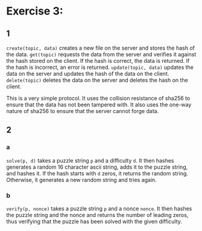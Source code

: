 # Exercise 3:

## 1
`create(topic, data)` creates a new file on the server and stores the hash of the data.
`get(topic)` requests the data from the server and verifies it against the hash stored on the client. If the hash is correct, the data is returned. If the hash is incorrect, an error is returned.
`update(topic, data)` updates the data on the server and updates the hash of the data on the client.
`delete(topic)` deletes the data on the server and deletes the hash on the client.

This is a very simple protocol. It uses the collision resistance of sha256 to ensure that the data has not been tampered with. It also uses the one-way nature of sha256 to ensure that the server cannot forge data.

## 2
### a
`solve(p, d)` takes a puzzle string `p` and a difficulty `d`. It then hashes generates a random 16 character ascii string, adds it to the puzzle string, and hashes it. If the hash starts with `d` zeros, it returns the random string. Otherwise, it generates a new random string and tries again.

### b
`verify(p, nonce)` takes a puzzle string `p` and a nonce `nonce`. It then hashes the puzzle string and the nonce and returns the number of leading zeros, thus verifying that the puzzle has been solved with the given difficulty.